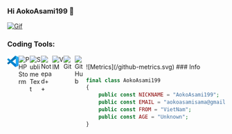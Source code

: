 ### Hi AokoAsami199 👋
[![Gif](https://readme-typing-svg.herokuapp.com/?color=%2300FFE2E&center=true&vCenter=true&lines=My+name+is+AokoAsami199;i+hope+to+be+better.;do+you+know+me+?%3F%3F%3F)](https://github.com/AokoAsami199)

### Coding Tools:

<img align="left" alt="Visual Studio Code" width="26px" src="https://raw.githubusercontent.com/github/explore/80688e429a7d4ef2fca1e82350fe8e3517d3494d/topics/visual-studio-code/visual-studio-code.png" />
<img align="left" alt="PHPStorm" width="26px" src="https://resources.jetbrains.com/storage/products/company/brand/logos/PhpStorm_icon.png" />
<img align="left" alt="SublimeText" width="26px" src="https://www.sublimehq.com/images/sublime_text.png" />
<img align="left" alt="Notepad++" width="26px" src="https://cuongquach.com/wp-content/uploads/2015/06/Notepad_plus_plus.png" />
<img align="left" alt="VIM" width="26px" src="https://upload.wikimedia.org/wikipedia/commons/thumb/9/9f/Vimlogo.svg/1200px-Vimlogo.svg.png" />
<img align="left" alt="Git" width="26px" src="https://encrypted-tbn0.gstatic.com/images?q=tbn:ANd9GcRo4zcYPmQQB4wjzgSEP870mYga8NsdkO8BUtCHsWjU6-FAqNdm-u9EzRwZTOHug-RmyXc&usqp=CAU" />
<img align="left" alt="GitHub" width="26px" src="https://upload.wikimedia.org/wikipedia/commons/thumb/a/ae/Github-desktop-logo-symbol.svg/1024px-Github-desktop-logo-symbol.svg.png" />

</br>
![Metrics](/github-metrics.svg)
### Info

```php
final class AokoAsami199
{
    public const NICKNAME = "AokoAsami199";
    public const EMAIL = "aokoasamisama@gmail.com";
    public const FROM = "VietNam";
    public const AGE = "Unknown";
}
```
  
</div>
<!--
**AokoAsami199/AokoAsami199** is a ✨ _special_ ✨ repository because its `README.md` (this file) appears on your GitHub profile.

